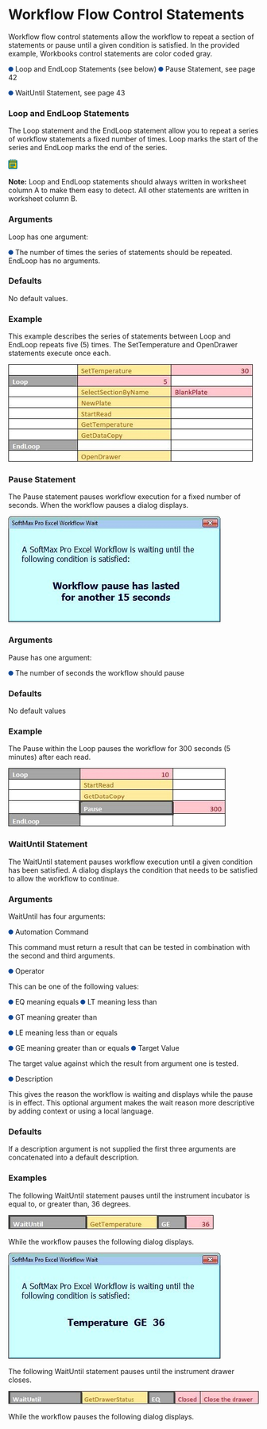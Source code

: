 # Workflow Flow Control Statements

Workflow flow control statements allow the workflow to repeat a section of statements or pause until a given condition is satisfied. In the provided example, Workbooks control statements are color coded gray.

![](<../../../../../.gitbook/assets/0 (7) (1) (1).png>) Loop and EndLoop Statements (see below) ![](<../../../../../.gitbook/assets/1 (10) (1) (1).png>) Pause Statement, see page 42

![](<../../../../../.gitbook/assets/2 (7) (1) (1).png>) WaitUntil Statement, see page 43

### Loop and EndLoop Statements

The Loop statement and the EndLoop statement allow you to repeat a series of workflow statements a fixed number of times. Loop marks the start of the series and EndLoop marks the end of the series.

![](<../../../../../.gitbook/assets/3 (10).png>)

**Note:** Loop and EndLoop statements should always written in worksheet column A to make them easy to detect. All other statements are written in worksheet column B.

### Arguments

Loop has one argument:

![](<../../../../../.gitbook/assets/4 (9).png>) The number of times the series of statements should be repeated. EndLoop has no arguments.

### Defaults

No default values.

### Example

This example describes the series of statements between Loop and EndLoop repeats five (5) times. The SetTemperature and OpenDrawer statements execute once each.

![](<../../../../../.gitbook/assets/5 (1) (1).jpeg>)

### Pause Statement <a href="#bookmark1" id="bookmark1"></a>

The Pause statement pauses workflow execution for a fixed number of seconds. When the workflow pauses a dialog displays.

![](<../../../../../.gitbook/assets/6 (2).jpeg>)

### Arguments

Pause has one argument:

![](<../../../../../.gitbook/assets/7 (3) (1).png>) The number of seconds the workflow should pause

### Defaults

No default values

### Example

The Pause within the Loop pauses the workflow for 300 seconds (5 minutes) after each read.

![](<../../../../../.gitbook/assets/8 (1).jpeg>)

### WaitUntil Statement <a href="#bookmark2" id="bookmark2"></a>

The WaitUntil statement pauses workflow execution until a given condition has been satisfied. A dialog displays the condition that needs to be satisfied to allow the workflow to continue.

### Arguments

WaitUntil has four arguments:

![](<../../../../../.gitbook/assets/9 (1) (1) (1) (1) (1).png>) Automation Command

This command must return a result that can be tested in combination with the second and third arguments.

![](<../../../../../.gitbook/assets/10 (2).png>) Operator

This can be one of the following values:

![](<../../../../../.gitbook/assets/11 (2).png>) EQ meaning equals ![](<../../../../../.gitbook/assets/12 (2).png>) LT meaning less than

![](<../../../../../.gitbook/assets/13 (2).png>) GT meaning greater than

![](<../../../../../.gitbook/assets/14 (1) (1) (1) (1).png>) LE meaning less than or equals

![](<../../../../../.gitbook/assets/15 (1) (1) (1) (1).png>) GE meaning greater than or equals ![](<../../../../../.gitbook/assets/16 (1) (1) (1) (1).png>) Target Value

The target value against which the result from argument one is tested.

![](<../../../../../.gitbook/assets/17 (1) (1) (1) (1).png>) Description

This gives the reason the workflow is waiting and displays while the pause is in effect. This optional argument makes the wait reason more descriptive by adding context or using a local language.

### Defaults

If a description argument is not supplied the first three arguments are concatenated into a default description.

### Examples

The following WaitUntil statement pauses until the instrument incubator is equal to, or greater than, 36 degrees.

![](<../../../../../.gitbook/assets/18 (1).jpeg>)

While the workflow pauses the following dialog displays.

![](../../../../../.gitbook/assets/19.jpeg)

The following WaitUntil statement pauses until the instrument drawer closes.

![](<../../../../../.gitbook/assets/20 (1).jpeg>)

While the workflow pauses the following dialog displays.
